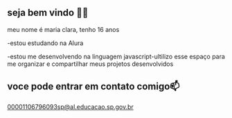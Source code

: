 ## seja bem vindo 🖤🤍

meu nome é maria clara, tenho 16 anos

-estou estudando na Alura

-estou me desenvolvendo na linguagem javascript-ultilizo esse espaço para me organizar e compartilhar meus projetos desenvolvidos 

## voce pode entrar em contato comigo📫

00001106796093sp@al.educacao.sp.gov.br
